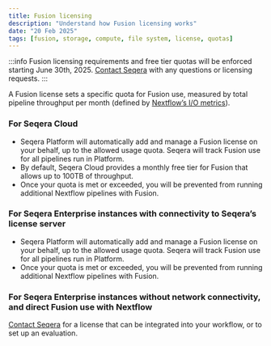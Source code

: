 ```yaml
---
title: Fusion licensing
description: "Understand how Fusion licensing works"
date: "20 Feb 2025"
tags: [fusion, storage, compute, file system, license, quotas]
---
```


:::info
Fusion licensing requirements and free tier quotas will be enforced starting June 30th, 2025. [Contact Seqera](https://seqera.io/contact-us) with any questions or licensing requests.
:::

A Fusion license sets a specific quota for Fusion use, measured by total pipeline throughput per month (defined by [Nextflow’s I/O metrics](https://www.nextflow.io/docs/latest/tutorials/metrics.html#i-o-usage)).

### For Seqera Cloud 

- Seqera Platform will automatically add and manage a Fusion license on your behalf, up to the allowed usage quota. Seqera will track Fusion use for all pipelines run in Platform.
- By default, Seqera Cloud provides a monthly free tier for Fusion that allows up to 100TB of throughput.    
- Once your quota is met or exceeded, you will be prevented from running additional Nextflow pipelines with Fusion.

### For Seqera Enterprise instances with connectivity to Seqera’s license server

- Seqera Platform will automatically add and manage a Fusion license on your behalf, up to the allowed usage quota. Seqera will track Fusion use for all pipelines run in Platform.
- Once your quota is met or exceeded, you will be prevented from running additional Nextflow pipelines with Fusion.

### For Seqera Enterprise instances without network connectivity, and direct Fusion use with Nextflow  

[Contact Seqera](https://seqera.io/contact-us) for a license that can be integrated into your workflow, or to set up an evaluation.
